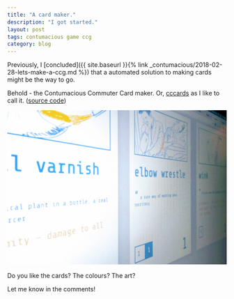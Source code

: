 ```yaml
---
title: "A card maker."
description: "I got started."
layout: post
tags: contumacious game ccg
category: blog
---
```


Previously, I [concluded]({{ site.baseurl }}{% link _contumacious/2018-02-28-lets-make-a-ccg.md %}) that a automated solution to making cards might be the way to go.

Behold - the Contumacious Commuter Card maker. Or, [cccards](https://confidentidiots.com/cccards/) as I like to call it. ([source code](https://github.com/confidentidiots/cccards))

![cards](/assets/contumacious/2018-03-01-a-card-maker/cards.jpg)

Do you like the cards? The colours? The art?

Let me know in the comments!
